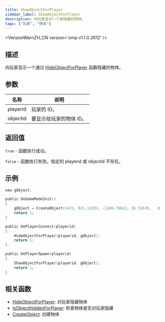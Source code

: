 ```yaml
---
title: ShowObjectForPlayer
sidebar_label: ShowObjectForPlayer
description: 向玩家显示一个被隐藏的物体。
tags: ["玩家", "物体"]
---
```


<VersionWarnZH_CN version='omp v1.1.0.2612' />

## 描述

向玩家显示一个通过 [HideObjectForPlayer](HideObjectForPlayer) 函数隐藏的物体。

## 参数

| 名称     | 说明                    |
| -------- | ----------------------- |
| playerid | 玩家的 ID。             |
| objectid | 要显示给玩家的物体 ID。 |

## 返回值

`true` - 函数执行成功。

`false` - 函数执行失败。指定的 playerid 或 objectid 不存在。

## 示例

```c
new gObject;

public OnGameModeInit()
{
    gObject = CreateObject(1431, 921.12201, -1206.78613, 16.52670,   0.00000, 0.00000, 90.00000);
    return 1;
}

public OnPlayerConnect(playerid)
{
    HideObjectForPlayer(playerid, gObject);
    return 1;
}

public OnPlayerSpawn(playerid)
{
    ShowObjectForPlayer(playerid, gObject);
    return 1;
}
```

## 相关函数

- [HideObjectForPlayer](HideObjectForPlayer): 对玩家隐藏物体
- [IsObjectHiddenForPlayer](IsObjectHiddenForPlayer): 检查物体是否对玩家隐藏
- [CreateObject](CreateObject): 创建物体
